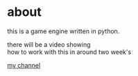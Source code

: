 # about

this is a game engine written in python. 

there will be a video showing<br>
how to work with this in around two week's<br>

[my channel](https://youtube.com/@susguy446)
